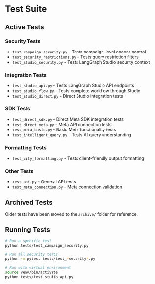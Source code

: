 # Test Suite

## Active Tests

### Security Tests
- `test_campaign_security.py` - Tests campaign-level access control
- `test_security_restrictions.py` - Tests query restriction filters  
- `test_studio_security.py` - Tests LangGraph Studio security context

### Integration Tests
- `test_studio_api.py` - Tests LangGraph Studio API endpoints
- `test_studio_flow.py` - Tests complete workflow through Studio
- `test_studio_direct.py` - Direct Studio integration tests

### SDK Tests
- `test_direct_sdk.py` - Direct Meta SDK integration tests
- `test_direct_meta.py` - Meta API connection tests
- `test_meta_basic.py` - Basic Meta functionality tests
- `test_intelligent_query.py` - Tests AI query understanding

### Formatting Tests
- `test_city_formatting.py` - Tests client-friendly output formatting

### Other Tests
- `test_api.py` - General API tests
- `test_meta_connection.py` - Meta connection validation

## Archived Tests
Older tests have been moved to the `archive/` folder for reference.

## Running Tests

```bash
# Run a specific test
python tests/test_campaign_security.py

# Run all security tests
python -m pytest tests/test_*security*.py

# Run with virtual environment
source venv/bin/activate
python tests/test_studio_api.py
```